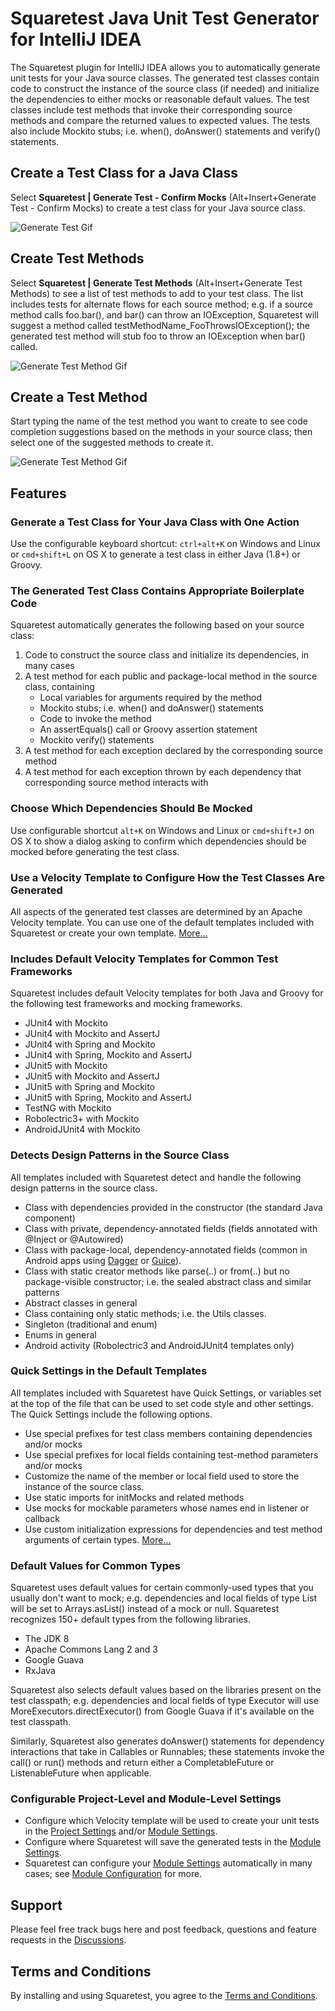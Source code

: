 # Squaretest Java Unit Test Generator for IntelliJ IDEA

The Squaretest plugin for IntelliJ IDEA allows you to automatically generate unit tests for your Java source classes.
The generated test classes contain code to construct the instance of the source class (if needed) and initialize the
dependencies to either mocks or reasonable default values. The test classes include test methods that invoke their corresponding source methods
and compare the returned values to expected values. The tests also include Mockito stubs; i.e. when(), doAnswer() statements and verify() statements.

## Create a Test Class for a Java Class
Select **Squaretest | Generate Test - Confirm Mocks** (Alt+Insert+Generate Test - Confirm Mocks) to create a test class for your Java source class.

![Generate Test Gif](https://squaretest.com/images/gifs/V1_5/CreateTestClass.gif)

## Create Test Methods
Select **Squaretest | Generate Test Methods** (Alt+Insert+Generate Test Methods) to see a list of test methods to add to your test class.
The list includes tests for alternate flows for each source method; e.g. if a source method calls foo.bar(), and bar() can throw an IOException, Squaretest will suggest a method called testMethodName_FooThrowsIOException(); the generated test method will stub foo to throw an IOException when bar() called.

![Generate Test Method Gif](https://squaretest.com/images/gifs/V1_5/CreateTestMethods.gif)

## Create a Test Method
Start typing the name of the test method you want to create to see code completion suggestions based on the methods in your source class; then select one of the suggested methods to create it.

![Generate Test Method Gif](https://squaretest.com/images/gifs/V1_5/CreateTestMethod.gif)

## Features

### Generate a Test Class for Your Java Class with One Action
Use the configurable keyboard shortcut: `ctrl+alt+K` on Windows and Linux or `cmd+shift+L` on OS X to generate a test class in either Java (1.8+) or Groovy.

### The Generated Test Class Contains Appropriate Boilerplate Code

Squaretest automatically generates the following based on your source class:
1. Code to construct the source class and initialize its dependencies, in many cases
2. A test method for each public and package-local method in the source class, containing
   * Local variables for arguments required by the method
   * Mockito stubs; i.e. when() and doAnswer() statements
   * Code to invoke the method
   * An assertEquals() call or Groovy assertion statement
   * Mockito verify() statements
3. A test method for each exception declared by the corresponding source method
4. A test method for each exception thrown by each dependency that corresponding source method interacts with

### Choose Which Dependencies Should Be Mocked
Use configurable shortcut `alt+K` on Windows and Linux or `cmd+shift+J` on OS X to show a dialog asking to confirm which dependencies should be
mocked before generating the test class.

### Use a Velocity Template to Configure How the Test Classes Are Generated
All aspects of the generated test classes are determined by an Apache Velocity template. You can use one of the default templates included with Squaretest or create your own template. [More...](https://squaretest.com#user_guide_create_template)

### Includes Default Velocity Templates for Common Test Frameworks
Squaretest includes default Velocity templates for both Java and Groovy for the following test frameworks and mocking frameworks.

* JUnit4 with Mockito
* JUnit4 with Mockito and AssertJ
* JUnit4 with Spring and Mockito
* JUnit4 with Spring, Mockito and AssertJ
* JUnit5 with Mockito
* JUnit5 with Mockito and AssertJ
* JUnit5 with Spring and Mockito
* JUnit5 with Spring, Mockito and AssertJ
* TestNG with Mockito
* Robolectric3+ with Mockito
* AndroidJUnit4 with Mockito

### Detects Design Patterns in the Source Class
All templates included with Squaretest detect and handle the following design patterns in the source class.
* Class with dependencies provided in the constructor (the standard Java component)
* Class with private, dependency-annotated fields (fields annotated with @Inject or @Autowired)
* Class with package-local, dependency-annotated fields (common in Android apps using [Dagger](https://google.github.io/dagger/) or [Guice](https://github.com/google/guice)).
* Class with static creator methods like parse(..) or from(..) but no package-visible constructor; i.e. the sealed abstract class and similar patterns
* Abstract classes in general
* Class containing only static methods; i.e. the Utils classes.
* Singleton (traditional and enum)
* Enums in general
* Android activity (Robolectric3 and AndroidJUnit4 templates only)

### Quick Settings in the Default Templates
All templates included with Squaretest have Quick Settings, or variables set at the top of the file that can be used to set code style and other settings. The Quick Settings include the following options.

* Use special prefixes for test class members containing dependencies and/or mocks
* Use special prefixes for local fields containing test-method parameters and/or mocks
* Customize the name of the member or local field used to store the instance of the source class.
* Use static imports for initMocks and related methods
* Use mocks for mockable parameters whose names end in listener or callback
* Use custom initialization expressions for dependencies and test method arguments of certain types. [More...](https://squaretest.com/#template_api_quick_settings)

### Default Values for Common Types
Squaretest uses default values for certain commonly-used types that you usually don't want to mock; e.g. dependencies and local fields of type List will be set to Arrays.asList() instead of a mock or null. Squaretest recognizes 150+ default types from the following libraries.

* The JDK 8
* Apache Commons Lang 2 and 3
* Google Guava
* RxJava

Squaretest also selects default values based on the libraries present on the test classpath; e.g. dependencies and local fields of type Executor will use MoreExecutors.directExecutor() from Google Guava if it's available on the test classpath.

Similarly, Squaretest also generates doAnswer() statements for dependency interactions that take in Callables or Runnables; these statements invoke the call() or run() methods and return either a CompletableFuture or ListenableFuture when applicable.

### Configurable Project-Level and Module-Level Settings

* Configure which Velocity template will be used to create your unit tests in the [Project Settings](https://squaretest.com/#user_guide_project_settings) and/or [Module Settings](https://squaretest.com/#user_guide_module_settings).
* Configure where Squaretest will save the generated tests in the [Module Settings](https://squaretest.com/#user_guide_module_settings).
* Squaretest can configure your [Module Settings](https://squaretest.com/#user_guide_module_settings) automatically in many cases; see [Module Configuration](https://squaretest.com/#user_guide_module_config) for more.

## Support
Please feel free track bugs here and post feedback, questions and feature requests in the [Discussions](https://github.com/SquaretestLLC/Squaretest/discussions).

## Terms and Conditions
By installing and using Squaretest, you agree to the [Terms and Conditions](https://squaretest.com/docs/eula-terms.html).

